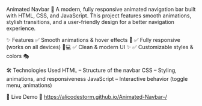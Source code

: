 Animated Navbar 🚀
A modern, fully responsive animated navigation bar built with HTML, CSS, and JavaScript. This project features smooth animations, stylish transitions, and a user-friendly design for a better navigation experience.

✨ Features
✅ Smooth animations & hover effects 🎨
✅ Fully responsive (works on all devices) 📱💻
✅ Clean & modern UI ✨
✅ Customizable styles & colors 🎭

🛠 Technologies Used
HTML – Structure of the navbar
CSS – Styling, animations, and responsiveness
JavaScript – Interactive behavior (toggle menu, animations)

🚀 Live Demo
🔗 https://alicodestorm.github.io/Animated-Navbar-/
